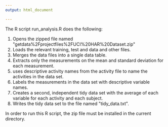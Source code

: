 ```yaml
---
output: html_document

---
```


The R script run_analysis.R does the following:

1. Opens the zipped file named "getdata%2Fprojectfiles%2FUCI%20HAR%20Dataset.zip"
2. Loads the relevant training, test and data and other files.
3. Merges the data files into a single data table.
4. Extracts only the measurements on the mean and standard deviation for each measurement. 
5. uses descriptive activity names from the activity file to name the activities in the data set.
6. Labels the measurements in the data set with descriptive variable names.
7. Creates a second, independent tidy data set with the average of each variable for each activity and each subject.
8. Writes the tidy data set to the file named "tidy_data.txt".

In order to run this R script, the zip file must be installed in the current directory.

